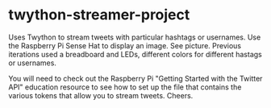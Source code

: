 # twython-streamer-project
Uses Twython to stream tweets with particular hashtags or usernames. Use the Raspberry Pi Sense Hat to display an image.
See picture. Previous iterations used a breadboard and LEDs, different colors for different hastags or usernames. 

You will need to check out the Raspberry Pi "Getting Started with the Twitter API" education resource to see how to set up the
file that contains the various tokens that allow you to stream tweets. 
Cheers.
